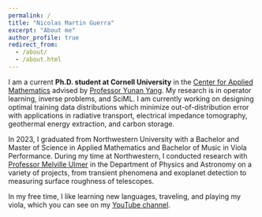 ```yaml
---
permalink: /
title: "Nicolas Martin Guerra"
excerpt: "About me"
author_profile: true
redirect_from: 
  - /about/
  - /about.html
---
```


I am a current **Ph.D. student at Cornell University** in the [Center for Applied Mathematics](https://www.cam.cornell.edu/cam) advised by [Professor Yunan Yang](https://as.cornell.edu/people/yunan-yang). My research is in operator learning, inverse problems, and SciML. I am currently working on designing optimal training data distributions which minimize out-of-distribution error with applications in radiative transport, electrical impedance tomography, geothermal energy extraction, and carbon storage.

In 2023, I graduated from Northwestern University with a Bachelor and Master of Science in Applied Mathematics and Bachelor of Music in Viola Performance. During my time at Northwestern, I conducted research with [Professor Melville Ulmer](https://physics.northwestern.edu/people/faculty/core-faculty/melville-ulmer.html) in the Department of Physics and Astronomy on a variety of projects, from transient phenomena and exoplanet detection to measuring surface roughness of telescopes.

In my free time, I like learning new languages, traveling, and playing my viola, which you can see on my [YouTube channel](https://www.youtube.com/channel/UCMFvHpRq2CeAYqGrJvhR-iA).
